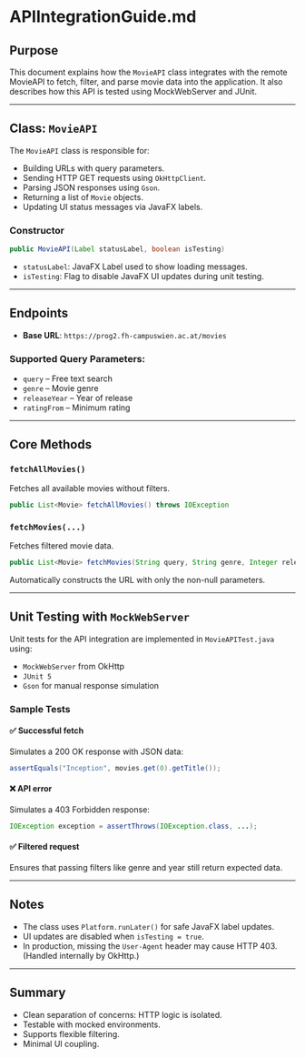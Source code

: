 
# APIIntegrationGuide.md

## Purpose

This document explains how the `MovieAPI` class integrates with the remote MovieAPI to fetch, filter, and parse movie data into the application. It also describes how this API is tested using MockWebServer and JUnit.

---

## Class: `MovieAPI`

The `MovieAPI` class is responsible for:
- Building URLs with query parameters.
- Sending HTTP GET requests using `OkHttpClient`.
- Parsing JSON responses using `Gson`.
- Returning a list of `Movie` objects.
- Updating UI status messages via JavaFX labels.

### Constructor

```java
public MovieAPI(Label statusLabel, boolean isTesting)
```

- `statusLabel`: JavaFX Label used to show loading messages.
- `isTesting`: Flag to disable JavaFX UI updates during unit testing.

---

## Endpoints

- **Base URL**: `https://prog2.fh-campuswien.ac.at/movies`

### Supported Query Parameters:
- `query` – Free text search
- `genre` – Movie genre
- `releaseYear` – Year of release
- `ratingFrom` – Minimum rating

---

## Core Methods

### `fetchAllMovies()`

Fetches all available movies without filters.

```java
public List<Movie> fetchAllMovies() throws IOException
```

### `fetchMovies(...)`

Fetches filtered movie data.

```java
public List<Movie> fetchMovies(String query, String genre, Integer releaseYear, Double ratingFrom) throws IOException
```

Automatically constructs the URL with only the non-null parameters.

---

## Unit Testing with `MockWebServer`

Unit tests for the API integration are implemented in `MovieAPITest.java` using:
- `MockWebServer` from OkHttp
- `JUnit 5`
- `Gson` for manual response simulation

### Sample Tests

#### ✅ Successful fetch

Simulates a 200 OK response with JSON data:
```java
assertEquals("Inception", movies.get(0).getTitle());
```

#### ❌ API error

Simulates a 403 Forbidden response:
```java
IOException exception = assertThrows(IOException.class, ...);
```

#### ✅ Filtered request

Ensures that passing filters like genre and year still return expected data.

---

## Notes

- The class uses `Platform.runLater()` for safe JavaFX label updates.
- UI updates are disabled when `isTesting = true`.
- In production, missing the `User-Agent` header may cause HTTP 403. (Handled internally by OkHttp.)

---

## Summary

- Clean separation of concerns: HTTP logic is isolated.
- Testable with mocked environments.
- Supports flexible filtering.
- Minimal UI coupling.
